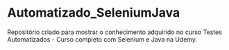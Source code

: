 # Automatizado_SeleniumJava
Repositório criado para mostrar o conhecimento adquirido no curso Testes Automatizados - Curso completo com Selenium e Java na Udemy.
